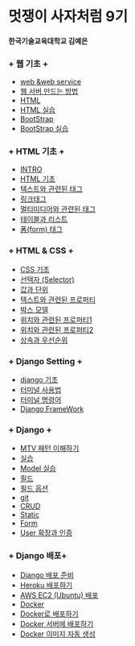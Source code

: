 # 멋쟁이 사자처럼 9기
#### 한국기술교육대학교 김예은

### + 웹 기초 +
<ul> 
<li><a href="1/web &web service.md"> web &web service </a></li>
<li><a href="1/웹 서버.md"> 웹 서버 만드는 방법 </a></li>
<li><a href="1/html.md"> HTML </a></li>
<li><a href="1/html.html"> HTML 실습 </a></li>
<li><a href="1/BootStrap.md"> BootStrap </a></li>
<li><a href="1/BootStrap.html"> BootStrap 실습 </a></li>
</ul>

### + HTML 기초 +
<ul> 
<li><a href="2/INTRO.md"> INTRO </a></li>
<li><a href="2/HTML 기초.md"> HTML 기초 </a></li>
<li><a href="2/텍스트와 관련된 태그.md"> 텍스트와 관련된 태그 </a></li>
<li><a href="2/링크태그.md"> 링크태그 </a></li>
<li><a href="2/멀티미디어와 관련된 태그.md"> 멀티미디어와 관련된 태그 </a></li>
<li><a href="2/테이블과 리스트.md"> 테이블과 리스트 </a></li>
<li><a href="2/폼(form) 태그.md"> 폼(form) 태그 </a></li>
</ul>

### + HTML & CSS +
<ul> 
<li><a href="3/CSS 기초.md"> CSS 기초 </a></li>
<li><a href="3/선택자 (Selector).md"> 선택자 (Selector) </a></li>
<li><a href="3/값과 단위.md"> 값과 단위 </a></li>
<li><a href="3/텍스트와 관련된 프로퍼티.md"> 텍스트와 관련된 프로퍼티 </a></li>
<li><a href="3/박스 모델.md"> 박스 모델 </a></li>
<li><a href="3/위치와 관련된 프로퍼티1.md"> 위치와 관련된 프로퍼티1 </a></li>
<li><a href="3/위치와 관련된 프로퍼티2.md"> 위치와 관련된 프로퍼티2 </a></li>
<li><a href="3/상속과 우선순위.md"> 상속과 우선순위 </a></li>
</ul>

### + Django Setting +
<ul>
<li><a href="4/Django.md"> django 기초 </a></li>
<li><a href="4/터미널 사용법.md"> 터미널 사용법 </a></li>
<li><a href="4/터미널 명령어.md"> 터미널 명령어 </a></li>
<li><a href="4/Django FrameWork.md"> Django FrameWork </a></li>
</ul> 

### + Django +
<ul>
<li><a href="5/MTV 패턴 이해하기.md"> MTV 패턴 이해하기 </a></li>
<li><a href="5/실습.md"> 실습 </a></li>
<li><a href="5/Model 실습.md"> Model 실습 </a></li>
<li><a href="5/DB_type.png"> 필드  </a></li>
<li><a href="5/필드 옵션.png"> 필드 옵션 </a></li>
<li><a href="5/git.md"> git </a></li>
<li><a href="5/CRUD.md"> CRUD </a></li>
<li><a href="6/Static.md"> Static </a></li>
<li><a href="6/Form.md"> Form </a></li>
<li><a href="6/User 확장과 인증.md"> User 확장과 인증 </a></li>
</ul> 
  
### + Django 배포+
<ul>
<li><a href="7/Django 배포 준비.md"> Django 배포 준비 </a></li>
<li><a href="7/Heroku 배포하기.md"> Heroku 배포하기 </a></li>
<li><a href="7/AWS EC2 (Ubuntu) 배포.md"> AWS EC2 (Ubuntu) 배포 </a></li>
<li><a href="7/DOCKER.md"> Docker </a></li>
<li><a href="7/Docker로 배포하기.md"> Docker로 배포하기 </a></li>
<li><a href="7/Docker 서버에 배포하기.md"> Docker 서버에 배포하기 </a></li>
<li><a href="7/Docker 이미지 자동 생성.md"> Docker 이미지 자동 생성 </a></li>
</ul> 
  
  
  
